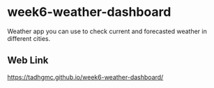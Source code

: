# week6-weather-dashboard
Weather app you can use to check current and forecasted weather in different cities.

## Web Link
https://tadhgmc.github.io/week6-weather-dashboard/